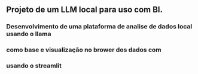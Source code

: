 ## Projeto de um LLM local para uso com BI.

### Desenvolvimento de uma plataforma de analise de dados local usando o llama
### como base e visualização no brower dos dados com
### usando o streamlit 